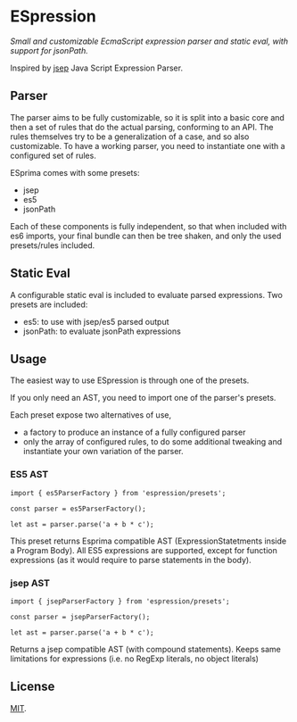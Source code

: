# ESpression

*Small and customizable EcmaScript expression parser and static eval, with support for jsonPath.*



Inspired by [jsep](https://github.com/soney/jsep) Java Script Expression Parser.

## Parser

The parser aims to be fully customizable, so it is split into a basic core and then a set of rules that do the actual parsing, conforming to an API. The rules themselves try to be a generalization of a case, and so also customizable.
To have a working parser, you need to instantiate one with a configured set of rules.

ESprima comes with some presets:
* jsep 
* es5
* jsonPath


Each of these components is fully independent, so that when included with es6 imports, your final bundle can then be tree shaken, and only the used presets/rules included.

## Static Eval
A configurable static eval is included to evaluate parsed expressions.
Two presets are included:
+ es5: to use with jsep/es5 parsed output
+ jsonPath: to evaluate jsonPath expressions

## Usage

The easiest way to use ESpression is through one of the presets. 

If you only need an AST, you need to import one of the parser's presets.

Each preset expose two alternatives of use, 
+ a factory to produce an instance of a fully configured parser
+ only the array of configured rules, to do some additional tweaking and instantiate your own variation of the parser.

### ES5 AST
```
import { es5ParserFactory } from 'espression/presets';

const parser = es5ParserFactory();

let ast = parser.parse('a + b * c');
```

This preset returns Esprima compatible AST (ExpressionStatetments inside a Program Body).
All ES5 expressions are supported, except for function expressions (as it would require to parse statements in the body).


### jsep AST
```
import { jsepParserFactory } from 'espression/presets';

const parser = jsepParserFactory();

let ast = parser.parse('a + b * c');
```
Returns a jsep compatible AST (with compound statements). Keeps same limitations for expressions (i.e. no RegExp literals, no object literals)

## License

[MIT](LICENSE).
